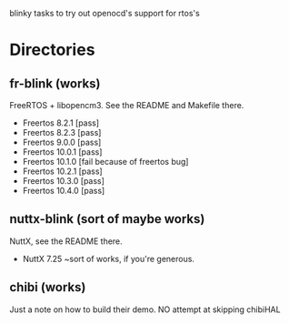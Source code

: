 blinky tasks to try out openocd's support for rtos's

# Directories

## fr-blink (works)
FreeRTOS + libopencm3.  See the README and Makefile there.

  * Freertos 8.2.1 [pass]
  * Freertos 8.2.3 [pass]
  * Freertos 9.0.0 [pass]
  * Freertos 10.0.1 [pass]
  * Freertos 10.1.0 [fail because of freertos bug]
  * Freertos 10.2.1 [pass]
  * Freertos 10.3.0 [pass]
  * Freertos 10.4.0 [pass]

## nuttx-blink (sort of maybe works)
NuttX, see the README there.

  * NuttX 7.25 ~sort of works, if you're generous.

## chibi (works)
Just a note on how to build their demo. NO attempt at skipping chibiHAL
